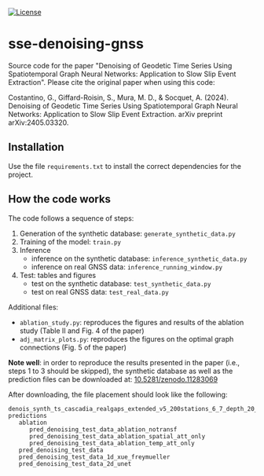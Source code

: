 [![License](https://img.shields.io/badge/License-GPL%20v3-blue.svg)](https://opensource.org/licenses/GPL-3.0)

# sse-denoising-gnss

Source code for the paper "Denoising of Geodetic Time Series Using Spatiotemporal Graph Neural Networks: Application to Slow Slip Event Extraction".
Please cite the original paper when using this code:

Costantino, G., Giffard-Roisin, S., Mura, M. D., & Socquet, A. (2024). Denoising of Geodetic Time Series Using Spatiotemporal Graph Neural Networks: Application to Slow Slip Event Extraction. arXiv preprint arXiv:2405.03320.

## Installation

Use the file ```requirements.txt``` to install the correct dependencies for the project.

## How the code works

The code follows a sequence of steps:

1. Generation of the synthetic database: ```generate_synthetic_data.py```
2. Training of the model: ```train.py```
3. Inference
    - inference on the synthetic database: ```inference_synthetic_data.py```
    - inference on real GNSS data: ```inference_running_window.py```
4. Test: tables and figures
    - test on the synthetic database: ```test_synthetic_data.py```
    - test on real GNSS data: ```test_real_data.py```

Additional files:
- ```ablation_study.py```: reproduces the figures and results of the ablation study (Table II and Fig. 4 of the paper)
- ```adj_matrix_plots.py```: reproduces the figures on the optimal graph connections (Fig. 5 of the paper)

**Note well**: in order to reproduce the results presented in the paper (i.e., steps 1 to 3 should be skipped), the synthetic database as well as the prediction files can be downloaded at: [10.5281/zenodo.11283069](https://doi.org/10.5281/zenodo.11283069)

After downloading, the file placement should look like the following:

```
denois_synth_ts_cascadia_realgaps_extended_v5_200stations_6_7_depth_20_40.data
predictions
   ablation
      pred_denoising_test_data_ablation_notransf
      pred_denoising_test_data_ablation_spatial_att_only
      pred_denoising_test_data_ablation_temp_att_only
   pred_denoising_test_data
   pred_denoising_test_data_1d_xue_freymueller
   pred_denoising_test_data_2d_unet

```
